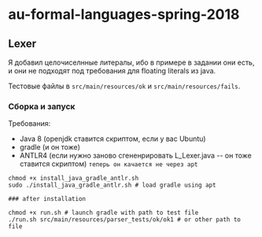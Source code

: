 # au-formal-languages-spring-2018

## Lexer
Я добавил целочиселнные литералы, ибо в примере в задании они есть, 
и они не подходят под требования для floating literals из java.

Тестовые файлы в `src/main/resources/ok` и `src/main/resources/fails`.


### Сборка и запуск
Требования:
* Java 8 (openjdk ставится скриптом, если у вас Ubuntu)
* gradle (и он тоже)
* ANTLR4 (если нужно заново сгененрировать L_Lexer.java -- он тоже ставится скриптом) `теперь он качается не через apt`

```
chmod +x install_java_gradle_antlr.sh
sudo ./install_java_gradle_antlr.sh # load gradle using apt

### after installation

chmod +x run.sh # launch gradle with path to test file
./run.sh src/main/resources/parser_tests/ok/ok1 # or other path to file
```
